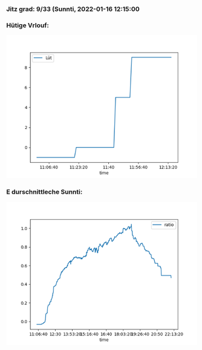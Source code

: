 ### Jitz grad: 9/33 (Sunnti, 2022-01-16 12:15:00

### Hütige Vrlouf:
![Graph](Today.png)

### E durschnittleche Sunnti:
![Graph](Sunnti.png)